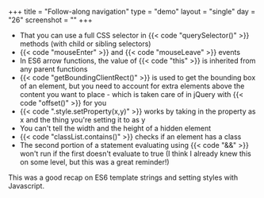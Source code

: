 +++
title = "Follow-along navigation"
type = "demo"
layout = "single"
day = "26"
screenshot = ""
+++

* That you can use a full CSS selector in {{< code "querySelector()" >}} methods (with child or sibling selectors)
* {{< code "mouseEnter" >}} and {{< code "mouseLeave" >}} events
* In ES6 arrow functions, the value of {{< code "this" >}} is inherited from any parent functions
* {{< code "getBoundingClientRect()" >}} is used to get the bounding box of an element, but you need to account for extra elements above the content you want to place - which is taken care of in jQuery with {{< code "offset()" >}} for you
* {{< code ".style.setProperty(x,y)" >}} works by taking in the property as x and the thing you're setting it to as y
* You can't tell the width and the height of a hidden element
* {{< code "classList.contains()" >}} checks if an element has a class
* The second portion of a statement evaluating using {{< code "&&" >}} won't run if the first doesn't evaluate to true (I think I already knew this on some level, but this was a great reminder!)

This was a good recap on ES6 template strings and setting styles with Javascript.